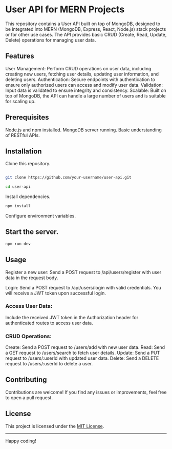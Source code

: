 # User API for MERN Projects
This repository contains a User API built on top of MongoDB, designed to be integrated into MERN (MongoDB, Express, React, Node.js) stack projects or for other use cases. The API provides basic CRUD (Create, Read, Update, Delete) operations for managing user data.

## Features
User Management: Perform CRUD operations on user data, including creating new users, fetching user details, updating user information, and deleting users.
Authentication: Secure endpoints with authentication to ensure only authorized users can access and modify user data.
Validation: Input data is validated to ensure integrity and consistency.
Scalable: Built on top of MongoDB, the API can handle a large number of users and is suitable for scaling up.

## Prerequisites
Node.js and npm installed.
MongoDB server running.
Basic understanding of RESTful APIs.

## Installation
Clone this repository.

```bash

git clone https://github.com/your-username/user-api.git
```
```bash
cd user-api
```

Install dependencies.
```bash
npm install
```

Configure environment variables.

## Start the server.

```bash
npm run dev
```

## Usage
Register a new user:
Send a POST request to /api/users/register with user data in the request body.

Login:
Send a POST request to /api/users/login with valid credentials. You will receive a JWT token upon successful login.

### Access User Data:
Include the received JWT token in the Authorization header for authenticated routes to access user data.

### CRUD Operations:

Create: Send a POST request to /users/add with new user data.
Read: Send a GET request to /users/search to fetch user details.
Update: Send a PUT request to /users/:userId with updated user data.
Delete: Send a DELETE request to /users/:userId to delete a user.

## Contributing
Contributions are welcome! If you find any issues or improvements, feel free to open a pull request.

## License
This project is licensed under the [MIT License](https://mit-license.org/).

---
Happy coding!